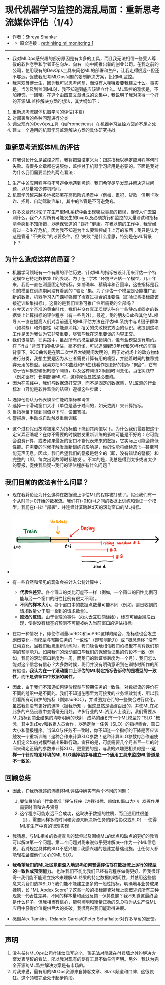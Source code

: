 # 现代机器学习监控的混乱局面：重新思考流媒体评估（1/4）
- 作者：Shreya Shankar
- - 原文连接：[rethinking ml monitoring 1](https://www.shreya-shankar.com/rethinking-ml-monitoring-1/)
---
- 我对MLOps感兴趣的部分原因是有太多的工具，而且我无法相信一些受人尊敬的软件老手和学者正在向左、向右、向中间推出新的创业公司。在我之前的公司，使用现有的DevOps工具来简化ML的部署和生产，让我走得很远--但还不够远，促使我思考MLOps问题的定制解决方案，比如ML监控。
- 我喜欢当博士生，因为我可以思考问题，而没有人嚷嚷着要我建立什么。事实是，当涉及到监测ML时，我不知道到底应该建立什么。ML监控的现状是，不加掩饰，一团糟。在这个由四篇文章组成的文集中，我说明了我对获得一个好的开源ML监控解决方案的想法，其大纲如下：
1. 重新思考流媒体机器学习的评估(本篇)
2. 对部署后的各种问题进行分类
3. 调查现有的DevOps工具（如Prometheus）在机器学习监控方面的不足之处
4. 建立一个通用的机器学习监测解决方案的具体研究挑战

## 重新思考流媒体ML的评估
- 在我讨论什么是监控之前，我将把监控定义为：跟踪指标以确定应用程序何时失败。有很多文章都在说服你，监控对于机器学习应用是必要的。下面是我对为什么我们需要监控的两点看法：

1. 生产中的应用程序将不可避免地遇到问题。我们希望尽早发现并解决这些问题，以尽量减少停机时间。
2. 机器学习越来越多地被部署在高风险的场景中（例如，累犯、贷款、信用卡欺诈、招聘、自动驾驶汽车），其中的监管是不可避免的。

- 许多文章还讨论了在生产型ML系统中会出现哪些类型的错误，促使人们去监测什么。我个人对所有可能发生的bug以及必须执行和监控的大量测试和指标清单感到不知所措，以确保管道的 "良好 "健康。在我以前的工作中，我曾经有过一次生存危机，因为我不知道为什么要监控成千上万的东西；我只是认为这是管道 "不失败 "的必要条件。但 "失败 "是什么意思，特别是在ML背景下？

## 为什么造成这样的局面？
- 机器学习领域有一个有趣的评估历史。针对ML的指标被设计用来评估一个特定模型在特定数据集上的表现。为了在 "学术 "环境中评估一个模型，几十年来，我们一直在测量固定的指标，如准确率、精确率和召回率，这些指标是我们的模型在训练期间没有看到的 "验证 "集。为了评估一个模型是否能推广到新的数据，机器学习入门课程强调了检查过拟合的重要性（即验证集指标应该接近训练集指标）。这真的是我们宣称可推广性所需要的全部吗？
- 在今天这个基准的黄金时代，我们并没有真正质疑这种在一些静态或固定的数据集上计算指标的评估程序（有一些例外）。最近，我的朋友Deb和其他ML领导人一直在提高人们对当前通用的ML评估方法在评估ML系统中与关键子群体（如种族）和外部性（如能源消耗）相关的失败模式方面的认识。我提到这项工作是因为我认为它非常重要，尽管与我在这里要谈的内容正交。
- 我们很清楚，在实践中，虽然所有的模型都是错误的，但有些模型是有用的。在 "行业 "背景下的ML评估，毫不奇怪，可以追溯到50年代和60年代的军事背景下。ROC曲线是在第二次世界大战期间发明的，用于对战场上的敌方物体进行分类，我想主要是因为从业者需要计算有用的模型，并随着时间的推移抛弃无用的模型。我喜欢把ROC曲线和PR曲线看作是更好的指标 "聚合"，它有助于告知模型输出的哪个阈值，以及这种阈值如何随时间变化。当在实践中（例如医疗）长期部署ML时，这种聚合显然是必要的。
- 因为在实践中，我们与数据流打交道，而不是固定的数据集，ML监测的行业标准（可能是软件监测的结果）遵循这些步骤：

1. 选择他们认为代表模型性能的指标和阈值
2. 选择一个滑动窗口大小（单位是基于时间的，如天或周）来计算指标。
3. 当指标值下降到阈值以下时，设置警报。
4. 警报后，手动或自动触发重新训练

- 这个过程假设故障被定义为指标值下降到其阈值以下。为什么我们需要把这个定义弄正确呢？在你不需要的时候触发重新训练的影响可能是不好的：它可能会浪费计算，或者如果最近的窗口不能代表未来的数据，它实际上可能会降低性能。在需要的时候不触发重新训练的影响是，你的性能将继续恶化--甚至可能无声无息。因此，我们希望我们的警报是健全的（即，没有错误的警报）和完整的（即，每次出现故障时都触发）。不幸的是，我总是得到太多或者太少的警报，促使我质疑--我们的评估程序有什么问题？

## 我们目前的做法有什么问题？
- 现在我将论证为什么这种在数据流上评估ML的程序被打破了。假设我们有一个从时间t=0开始的数据流。我们在t=0和t=i之间的数据上训练和验证一个模型。我们在t=i处 "部署"，并连续计算跨越d天的滚动窗口的ML指标。
- ![](img/01/train-d.png)
- 有一些自然和常见的现象会被计入公制计算中：

    - **代表性差异**。各个窗口的类比可能不一样（例如，一个窗口的阳性比例可能与另一个窗口的阳性比例有很大不同）。
    - **不同的样本大小**。每个窗口中的数据点数量可能不同（例如，周日收到的请求数量少于周一收到的请求数量）。
    - **延迟的反馈**。由于合理的事件（如失去互联网连接），标签可能会滞后出现，使得没有标签的预测不可能被纳入当前窗口的评估指标。

- 在每一种情况下，即使你测量auROC和auPRC这样的聚合，指标值也会发生剧烈变化--而模型与预期任务的 "一致性"（即预测能力）或 "概念漂移 "没有任何变化。当我们触发重新训练时，我们隐含地相信我们的模型不具有我们预期的预测能力。如果我们的滚动窗口与我们的保留验证集的假设不一致（例如，我们的滚动窗口跨度为一周，而我们的验证集跨度为一个月），我们怎么能对这个信念有信心？大多数时候，我们并没有明确意识到在训练时所作的所有假设。**我认为在一个滚动窗口上评估的ML特定指标告诉你的是模型的一致性，而不是该窗口中数据的属性。**
- 因此，由于我们不知道如何评价模型与预期任务的一致性，对数据流的评价在不同的组织中是不同的。我们不知道在哪里为可接受的业务绩效划线，所以我们看所有可辩护的指标（例如auROC），并试图为它们的一些聚合进行优化。虽然我们没有更好的选择（据我所知），但这显然是破绽百出的，并使ML在如此多的产品设置中变得毫无用处。许多行业的ML资深人士谈到，我们需要从ML指标到商业结果的清晰明确的映射--成熟的组织有一个ML模型的 "SLO "概念，其中BizDev和数据人员合作，以确定单一任务（SLO）的指标集合、窗口大小和警报程序。当SLO与任务不一致时，你不知道一个指标的下降是否应该触发一个重新训练！这种合作来计算SLO参数！这种计算SLO参数的合作迫使人们定义如何对模型输出采取行动。疯狂的是，可能需要几个月甚至一年的时间来确定正确的参数来计算SLO。更重要的是，与我的兴趣更相关的是---**这样一个针对特定环境的ML SLO选择程序与建立一个通用工具来监控ML管道是不一致的。**

## 回顾总结
- 因此，在我所概述的流媒体ML评估中确实有两个不同的问题：

  1. 要使目前的 "行业标准 "评估程序（选择指标、阈值和窗口大小）发挥作用需要时间和许多资源
  2. 这个程序可能永远不会成功，这取决于数据的性质，而且通用性很差（即，需要同样多的时间和资源来解决新任务的评估协议或SLO）--使得ML在生产中真的很难实现

- 我猜想，与ML相关的敏捷宣言的延伸以及围绕ML的优点和缺点的更好的教育可以解决第一个问题。第二个问题对我来说似乎更难解决--作为一个ML信息员，我对规定具体的SLO不感兴趣；我感兴趣的是建立基础设施，让任何人都能轻松监控他们关心的ML SLO。
- **我希望我们的ML社区能更深入地思考如何普遍评估将在数据流上运行的模型的一致性或预测能力。** 也许我们不能比我们已经有的程序做得更好，但我很好奇--我们能不能建立技术来理解ML结果的特定数据的时间性，并使用这些信息来为我们选择SLO？我们能不能建立更多的一般性指标，明确地与业务成果挂钩，如 "ML Apdex Score"？这些一般的指标能否对我上面概述的所有三种现象--代表性差异、不同的样本量和延迟反馈--保持稳健？我不知道这最终会是什么样子，但我相当有信心，能够阐明和衡量正确的SLO将为从生产性ML应用中获得价值提供巨大的突破。我很高兴我们能取得进展。
- 感谢Alex Tamkin、Rolando Garcia和Peter Schafhalter对许多草案的反馈。
  
---
## 声明
1. 没有任何MLOps公司付钱给我写这个。我无法对隐藏在付费墙之外的解决方案发表明智的看法，所以我对现有的专有工具不做任何声明。另外，我认为完全开源的ML监控解决方案是有市场的。
2. 对我来说，最有用的MLOps资源来自博客文章、Slack频道和口碑，这很疯狂。这个领域完全处于起步阶段。
